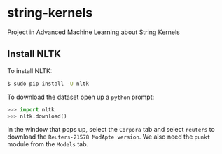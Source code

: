# string-kernels

Project in Advanced Machine Learning about String Kernels

## Install NLTK

To install NLTK:
``` sh
$ sudo pip install -U nltk
```

To download the dataset open up a `python` prompt:
``` python
>>> import nltk
>>> nltk.download()
```

In the window that pops up, select the `Corpora` tab and select `reuters` to download the `Reuters-21578 ModApte version`. We also need the `punkt` module from the `Models` tab.
